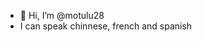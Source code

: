 - 👋 Hi, I’m @motulu28
- I can speak chinnese, french and spanish


<!---
motulu28/motulu28 is a ✨ special ✨ repository because its `README.md` (this file) appears on your GitHub profile.
You can click the Preview link to take a look at your changes.
--->
